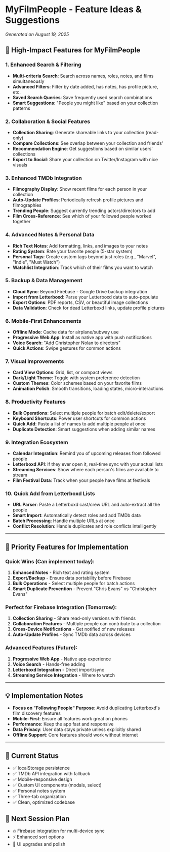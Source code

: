 # MyFilmPeople - Feature Ideas & Suggestions

*Generated on August 19, 2025*

## 🚀 **High-Impact Features for MyFilmPeople**

### 1. **Enhanced Search & Filtering**
- **Multi-criteria Search**: Search across names, roles, notes, and films simultaneously
- **Advanced Filters**: Filter by date added, has notes, has profile picture, etc.
- **Saved Search Queries**: Save frequently used search combinations
- **Smart Suggestions**: "People you might like" based on your collection patterns

### 2. **Collaboration & Social Features**
- **Collection Sharing**: Generate shareable links to your collection (read-only)
- **Compare Collections**: See overlap between your collection and friends'
- **Recommendation Engine**: Get suggestions based on similar users' collections
- **Export to Social**: Share your collection on Twitter/Instagram with nice visuals

### 3. **Enhanced TMDb Integration**
- **Filmography Display**: Show recent films for each person in your collection
- **Auto-Update Profiles**: Periodically refresh profile pictures and filmographies
- **Trending People**: Suggest currently trending actors/directors to add
- **Film Cross-Reference**: See which of your followed people worked together

### 4. **Advanced Notes & Personal Data**
- **Rich Text Notes**: Add formatting, links, and images to your notes
- **Rating System**: Rate your favorite people (5-star system)
- **Personal Tags**: Create custom tags beyond just roles (e.g., "Marvel", "Indie", "Must Watch")
- **Watchlist Integration**: Track which of their films you want to watch

### 5. **Backup & Data Management**
- **Cloud Sync**: Beyond Firebase - Google Drive backup integration
- **Import from Letterboxd**: Parse your Letterboxd data to auto-populate
- **Export Options**: PDF reports, CSV, or beautiful image collections
- **Data Validation**: Check for dead Letterboxd links, update profile pictures

### 6. **Mobile-First Enhancements**
- **Offline Mode**: Cache data for airplane/subway use
- **Progressive Web App**: Install as native app with push notifications
- **Voice Search**: "Add Christopher Nolan to directors"
- **Quick Actions**: Swipe gestures for common actions

### 7. **Visual Improvements**
- **Card View Options**: Grid, list, or compact views
- **Dark/Light Theme**: Toggle with system preference detection
- **Custom Themes**: Color schemes based on your favorite films
- **Animation Polish**: Smooth transitions, loading states, micro-interactions

### 8. **Productivity Features**
- **Bulk Operations**: Select multiple people for batch edit/delete/export
- **Keyboard Shortcuts**: Power user shortcuts for common actions
- **Quick Add**: Paste a list of names to add multiple people at once
- **Duplicate Detection**: Smart suggestions when adding similar names

### 9. **Integration Ecosystem**
- **Calendar Integration**: Remind you of upcoming releases from followed people
- **Letterboxd API**: If they ever open it, real-time sync with your actual lists
- **Streaming Services**: Show where each person's films are available to stream
- **Film Festival Data**: Track when your people have films at festivals

### 10. **Quick Add from Letterboxd Lists**
- **URL Parser**: Paste a Letterboxd cast/crew URL and auto-extract all the people
- **Smart Import**: Automatically detect roles and add TMDb data
- **Batch Processing**: Handle multiple URLs at once
- **Conflict Resolution**: Handle duplicates and role conflicts intelligently

---

## 🎯 **Priority Features for Implementation**

### **Quick Wins (Can implement today):**
1. **Enhanced Notes** - Rich text and rating system 
2. **Export/Backup** - Ensure data portability before Firebase
3. **Bulk Operations** - Select multiple people for batch actions
4. **Smart Duplicate Prevention** - Prevent "Chris Evans" vs "Christopher Evans"

### **Perfect for Firebase Integration (Tomorrow):**
1. **Collection Sharing** - Share read-only versions with friends
2. **Collaboration Features** - Multiple people can contribute to a collection
3. **Cross-Device Notifications** - Get notified of new releases
4. **Auto-Update Profiles** - Sync TMDb data across devices

### **Advanced Features (Future):**
1. **Progressive Web App** - Native app experience
2. **Voice Search** - Hands-free adding
3. **Letterboxd Integration** - Direct import/sync
4. **Streaming Service Integration** - Where to watch

---

## 💡 **Implementation Notes**

- **Focus on "Following People" Purpose**: Avoid duplicating Letterboxd's film discovery features
- **Mobile-First**: Ensure all features work great on phones
- **Performance**: Keep the app fast and responsive
- **Data Privacy**: User data stays private unless explicitly shared
- **Offline Support**: Core features should work without internet

---

## 🔄 **Current Status**
- ✅ localStorage persistence
- ✅ TMDb API integration with fallback
- ✅ Mobile-responsive design
- ✅ Custom UI components (modals, select)
- ✅ Personal notes system
- ✅ Three-tab organization
- ✅ Clean, optimized codebase

## 📅 **Next Session Plan**
- 🔥 Firebase integration for multi-device sync
- ⚡ Enhanced sort options
- 🎨 UI upgrades and polish
